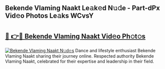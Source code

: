 ## Bekende Vlaming Naakt Le𝚊k𝚎d N𝚞𝚍e - Part-dPx Vid𝚎o Photos Le𝚊ks WCvsY

# <h2><a href="http://fb4vtmg.evod.top/?m=Bekende+Vlaming+Naakt">🔗 👉🔴 Bekende Vlaming Naakt Vid𝚎o Ph𝚘t𝚘s</a></h2>

[![Bekende Vlaming Naakt N𝚞d𝚎s](https://i.imgur.com/8V9OHl7.gif)](http://fb4vtmg.evod.top/?m=Bekende+Vlaming+Naakt)
Dance and lifestyle enthusiast Bekende Vlaming Naakt sharing their journey online. Respected authority Bekende Vlaming Naakt, celebrated for their expertise and leadership in their field. 
